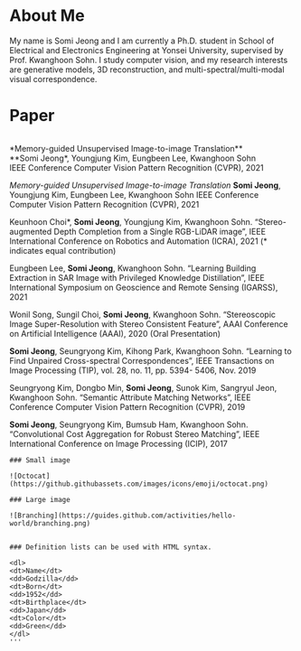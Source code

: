 # About Me

My name is Somi Jeong and I am currently a Ph.D. student in School of Electrical and Electronics Engineering at Yonsei University, supervised by Prof. Kwanghoon Sohn.
I study computer vision, and my research interests are generative models, 3D reconstruction, and multi-spectral/multi-modal visual correspondence.

# Paper
<figure style="width: 120px"> <img src="https://taesung.me/SwappingAutoencoder/index_files/church_style_swaps.gif" alt=""> </figure>
*Memory-guided Unsupervised Image-to-image Translation**<br/>**Somi Jeong*, Youngjung Kim, Eungbeen Lee, Kwanghoon Sohn<br/>
IEEE Conference Computer Vision Pattern Recognition (CVPR), 2021<br/>

*Memory-guided Unsupervised Image-to-image Translation*
**Somi Jeong**, Youngjung Kim, Eungbeen Lee, Kwanghoon Sohn
IEEE Conference Computer Vision Pattern Recognition (CVPR), 2021

Keunhoon Choi*, **Somi Jeong**, Youngjung Kim, Kwanghoon Sohn. “Stereo-augmented Depth Completion from a Single RGB-LiDAR image”, IEEE International Conference on Robotics and Automation (ICRA), 2021 (* indicates equal contribution)

Eungbeen Lee, **Somi Jeong**, Kwanghoon Sohn. “Learning Building Extraction in SAR Image with Privileged Knowledge Distillation”, IEEE International Symposium on Geoscience and Remote Sensing (IGARSS), 2021

Wonil Song, Sungil Choi, **Somi Jeong**, Kwanghoon Sohn. “Stereoscopic Image Super-Resolution with Stereo Consistent Feature”, AAAI Conference on Artificial Intelligence (AAAI), 2020 (Oral Presentation)

**Somi Jeong**, Seungryong Kim, Kihong Park, Kwanghoon Sohn. “Learning to Find Unpaired Cross-spectral Correspondences”, IEEE Transactions on Image Processing (TIP), vol. 28, no. 11, pp. 5394- 5406, Nov. 2019

Seungryong Kim, Dongbo Min, **Somi Jeong**, Sunok Kim, Sangryul Jeon, Kwanghoon Sohn. “Semantic Attribute Matching Networks”, IEEE Conference Computer Vision Pattern Recognition (CVPR), 2019

**Somi Jeong**, Seungryong Kim, Bumsub Ham, Kwanghoon Sohn. “Convolutional Cost Aggregation for Robust Stereo Matching”, IEEE International Conference on Image Processing (ICIP), 2017

```
### Small image

![Octocat](https://github.githubassets.com/images/icons/emoji/octocat.png)

### Large image

![Branching](https://guides.github.com/activities/hello-world/branching.png)


### Definition lists can be used with HTML syntax.

<dl>
<dt>Name</dt>
<dd>Godzilla</dd>
<dt>Born</dt>
<dd>1952</dd>
<dt>Birthplace</dt>
<dd>Japan</dd>
<dt>Color</dt>
<dd>Green</dd>
</dl>
'''

